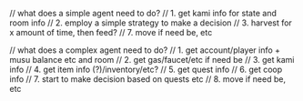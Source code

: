 // what does a simple agent need to do?
// 1. get kami info for state and room info
// 2. employ a simple strategy to make a decision
// 3. harvest for x amount of time, then feed?
// 7. move if need be, etc
<!-- pathfinding too? -->

// what does a complex agent need to do?
// 1. get account/player info + musu balance etc and room
// 2. get gas/faucet/etc if need be
// 3. get kami info
// 4. get item info (?)/inventory/etc?
// 5. get quest info
// 6. get coop info
// 7. start to make decision based on quests etc
// 8. move if need be, etc